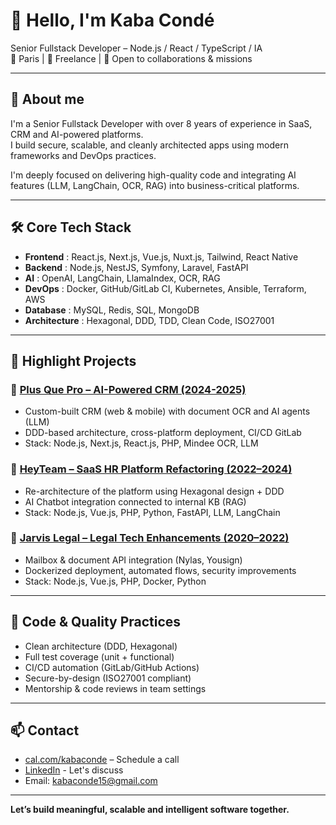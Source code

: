 # 👋 Hello, I'm Kaba Condé  
Senior Fullstack Developer – Node.js / React / TypeScript / IA  
📍 Paris | 💼 Freelance | 🚀 Open to collaborations & missions

---

## 🧠 About me

I'm a Senior Fullstack Developer with over 8 years of experience in SaaS, CRM and AI-powered platforms.  
I build secure, scalable, and cleanly architected apps using modern frameworks and DevOps practices.

I'm deeply focused on delivering high-quality code and integrating AI features (LLM, LangChain, OCR, RAG) into business-critical platforms.

---

## 🛠️ Core Tech Stack

- **Frontend** : React.js, Next.js, Vue.js, Nuxt.js, Tailwind, React Native  
- **Backend** : Node.js, NestJS, Symfony, Laravel, FastAPI  
- **AI** : OpenAI, LangChain, LlamaIndex, OCR, RAG  
- **DevOps** : Docker, GitHub/GitLab CI, Kubernetes, Ansible, Terraform, AWS  
- **Database** : MySQL, Redis, SQL, MongoDB
- **Architecture** : Hexagonal, DDD, TDD, Clean Code, ISO27001

---

## 🌟 Highlight Projects

### 📌 [Plus Que Pro – AI-Powered CRM (2024-2025)](https://www.plus-que-pro.fr)
- Custom-built CRM (web & mobile) with document OCR and AI agents (LLM)  
- DDD-based architecture, cross-platform deployment, CI/CD GitLab  
- Stack: Node.js, Next.js, React.js, PHP, Mindee OCR, LLM

### 📌 [HeyTeam – SaaS HR Platform Refactoring (2022–2024)](https://www.heyteam.com)
- Re-architecture of the platform using Hexagonal design + DDD  
- AI Chatbot integration connected to internal KB (RAG)  
- Stack: Node.js, Vue.js, PHP, Python, FastAPI, LLM, LangChain

### 📌 [Jarvis Legal – Legal Tech Enhancements (2020–2022)](https://www.jarvis-legal.com)
- Mailbox & document API integration (Nylas, Yousign)  
- Dockerized deployment, automated flows, security improvements  
- Stack: Node.js, Vue.js, PHP, Docker, Python

---

## 🧪 Code & Quality Practices

- Clean architecture (DDD, Hexagonal)  
- Full test coverage (unit + functional)  
- CI/CD automation (GitLab/GitHub Actions)  
- Secure-by-design (ISO27001 compliant)  
- Mentorship & code reviews in team settings

---

## 📫 Contact

- [cal.com/kabaconde](https://cal.com/kabaconde) – Schedule a call
- [LinkedIn](https://www.linkedin.com/in/kabaconde) - Let's discuss
- Email: kabaconde15@gmail.com

---

**Let’s build meaningful, scalable and intelligent software together.**
